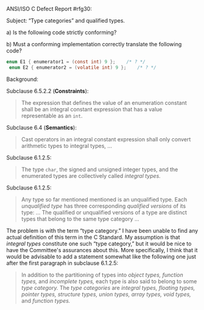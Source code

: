 ANSI/ISO C Defect Report #rfg30:

Subject: “Type categories” and qualified types.

a) Is the following code strictly conforming?

b) Must a conforming implementation correctly translate the following code?

```c
enum E1 { enumerator1 = (const int) 9 };	/* ? */
 enum E2 { enumerator2 = (volatile int) 9 };	/* ? */
```

Background:

Subclause 6.5.2.2 (**Constraints**):

> The expression that defines the value of an enumeration constant shall be an
> integral constant expression that has a value representable as an `int`.

Subclause 6.4 (**Semantics**):

> Cast operators in an integral constant expression shall only convert arithmetic
> types to integral types, ...

Subclause 6.1.2.5:

> The type `char`, the signed and unsigned integer types, and the enumerated types
> are collectively called *integral types.*

Subclause 6.1.2.5:

> Any type so far mentioned mentioned is an unqualified type. Each *unqualified
> type* has three corresponding *qualified versions* of its type: ... The
> qualified or unqualified versions of a type are distinct types that belong to
> the same type category ...

The problem is with the term “type category.” I have been unable to find any
actual definition of this term in the C Standard. My assumption is that
*integral types* constitute one such “type category,” but it would be nice to
have the Committee's assurances about this. More specifically, I think that it
would be advisable to add a statement somewhat like the following one just after
the first paragraph in subclause 6.1.2.5:

> In addition to the partitioning of types into *object types, function types,*
> and *incomplete types,* each type is also said to belong to some *type
> category.* The *type categories* are *integral types, floating types, pointer
> types, structure types, union types, array types, void types,* and *function
> types.*
